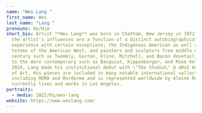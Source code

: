```yaml
---
name: "Wes Lang "
first_name: Wes
last_name: "Lang "
pronouns: He/Him
short_bio: Artist **Wes Lang** was born in Chatham, New Jersey in 1972. Many of
  the artist's influences are a function of a distinct autobiographical
  experience with certain exceptions; the Indigenous American as well as other
  totems of the American West, and painters and sculptors from middle of last
  century such as Twombly, Guston, Kline, Mitchell, and Bacon dovetailing on up
  to the more contemporary such as Basquiat, Kippenberger, and Mike Kelley. In
  2014, Lang made his institutional debut with \"The Studio\" @ aRoS Aarhus Museum
  of Art. His pieces are included in many notable international collections
  including MOMA and Murderme and is represented worldwide by Almine Rech. Lang
  currently lives and works in Los Angeles.
portraits:
  - media: 2022/01/wes-lang
website: https://www.weslang.com/
---
```

